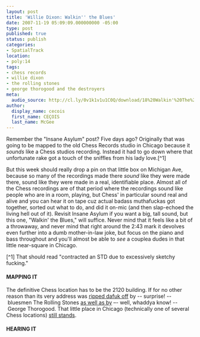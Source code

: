 ```yaml
---
layout: post
title: 'Willie Dixon: Walkin'' the Blues'
date: 2007-11-19 05:09:09.000000000 -05:00
type: post
published: true
status: publish
categories:
- SpatialTrack
location:
- poly:14
tags:
- chess records
- willie dixon
- the rolling stones
- george thorogood and the destroyers
meta:
  audio_source: http://cl.ly/0v1k1v1u1C0Q/download/18%20Walkin'%20The%20Blues.mp3
author:
  display_name: cecois
  first_name: CEÇOIS
  last_name: McGee
---
```

<!-- <p>Oh, I remember now. The last track I posted, "Insane Asylum," was originally  going to be attached to Michigan Avenue in Chicago, because I recently found out that the old Chess Records studio is still there, still standing, and is in fact a <a href="http://www.saveamericastreasures.org/profiles/chess.htm">mostly-restored historic treasure</a>. But then I got carried away and attached it to my beloved Laredo, Tx, by virtue of the song's connection with "The Streets of Laredo." It's a whole tale and reaches way back to some rake in Ireland who got a touch of the sniffles from his lady love.[1. Sorry, that should read "contracted an STD due to excessively sketchy fucking."]</p>
<p>
	But already I digress! This time I really do want to talk about Chess Records, one of the billions of songs that was produced there, and how it matters that the company existed in a real, identifiable place. More specifically, almost all of the Chess recordings are of that period where the recordings sound like people who are in a room, playing.</p>
<p>That's all – the Chess recordings sound real and alive and you can hear it on tape.</p>
<p>Oh, had I led you to believe it was more convoluted or clever than that? It's not – there's something endlessly charming about hearing the room, about hearing ambient noise around a recording that lets you know you're dealing with actual badass muthafuckas who got together, sorted out what to do, and did it on-mic (and then slap-echoed the living hell out of it). Even when it's faked, if it sounds like you pulled a big gypsy troupe together in the same room and recorded it, you're leagues ahead with me (so long as it's not actually a big gypsy troupe). And recording imperfections (I'm talking to you, squeaky Bonham pedal)? You're a beauteous and alluring topic all your own and equally welcome.</p>
<p>So here comes a track from Chess records that sounds like it was recorded in a big room in that tiny Michigan Ave home. Unfortunately, that's about all it has going for it. Go get that great Willie Dixon box set if you want the actual good material, because this track is almost brain dead.</p>
<p>It's "Walkin' the Blues," and I suppose it's a nod to the way rock 'n' roll was starting to siphon the blues and get crazier and crazier. Or something? It's hard to tell, because while it's a not-terribly-enjoyable blues walk for most if its 3:00 runtime, it throws itself straight into the garbage right around the 2:43 mark when it becomes a mother-in-law joke and nothing more.</p> -->

Remember the "Insane Asylum" post? Five days ago? Originally that was going to be mapped to the old Chess Records studio in Chicago because it *sounds* like a Chess studios recording. Instead it had to go down where that unfortunate rake got a touch of the sniffles from his lady love.[^1]

But this week should really drop a pin on that little box on Michigan Ave, because so many of the recordings made there *sound* like they were made there, sound like they were made in a real, identifiable place. Almost all of the Chess recordings are of that period where the recordings sound like people who are in a room, playing, but Chess' in particular sound real and alive and you can hear it on tape cuz actual badass muthafuckas got together, sorted out what to do, and did it on-mic (and then slap-echoed the living hell out of it). Revisit Insane Asylum if you want a big, tall sound, but this one, "Walkin' the Blues," will suffice. Never mind that it feels like a bit of a throwaway, and never mind that right around the 2:43 mark it devolves even further into a dumb mother-in-law joke, but focus on the piano and bass throughout and you'll almost be able to *see* a couplea dudes in that little near-square in Chicago.

[^1] That should read "contracted an STD due to excessively sketchy fucking."

#### MAPPING IT
The definitive Chess location has to be the 2120 building. If for no other reason than its very address was <a href="https://open.spotify.com/track/4KoBKbnRh4BywqvY5VPkts">ripped dafuk off</a> by -- surprise! -- bluesmen The Rolling Stones <a href="https://open.spotify.com/track/78sLmeACzKnsCKz0dnWRHw">as well as by</a> –- well, whaddya know! -- George Thorogood. That little place in Chicago (technically one of several Chess locations) <a href="http://www.openstreetmap.org/way/210537820">still stands</a>.

#### HEARING IT
<!-- <iframe src="https://embed.spotify.com/?uri=spotify%3Atrack%3A3awQZ1E2H96rnpZAS4YMNe" width="400" height="180" frameborder="0" allowtransparency="true"></iframe> -->
